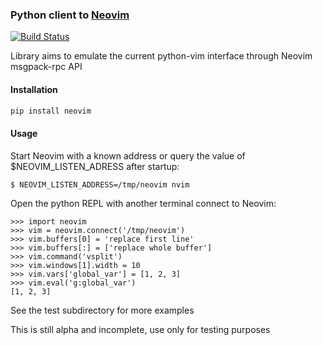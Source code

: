 ### Python client to [Neovim](https://github.com/neovim/neovim)

[![Build Status](https://travis-ci.org/neovim/python-client?branch=master)](https://travis-ci.org/neovim/python-client)

Library aims to emulate the current python-vim interface through Neovim
msgpack-rpc API

#### Installation

```sh
pip install neovim
```

#### Usage

Start Neovim with a known address or query the value of $NEOVIM_LISTEN_ADRESS
after startup: 

```sh
$ NEOVIM_LISTEN_ADDRESS=/tmp/neovim nvim
```

Open the python REPL with another terminal connect to Neovim:

```
>>> import neovim
>>> vim = neovim.connect('/tmp/neovim')
>>> vim.buffers[0] = 'replace first line'
>>> vim.buffers[:] = ['replace whole buffer']
>>> vim.command('vsplit')
>>> vim.windows[1].width = 10
>>> vim.vars['global_var'] = [1, 2, 3]
>>> vim.eval('g:global_var')
[1, 2, 3]
```

See the test subdirectory for more examples

This is still alpha and incomplete, use only for testing purposes
